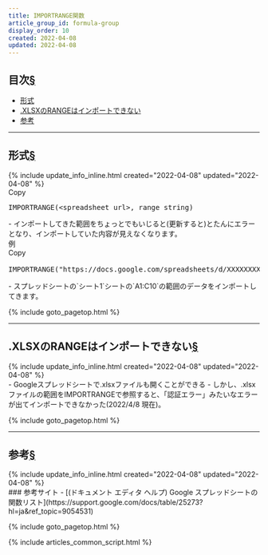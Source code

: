 ```yaml
---
title: IMPORTRANGE関数
article_group_id: formula-group
display_order: 10
created: 2022-04-08
updated: 2022-04-08
---
```


## <a name="index">目次</a><a class="heading-anchor-permalink" href="#目次">§</a>

<ul id="index_ul">
<li><a href="#形式">形式</a></li>
<li><a href="#.XLSXのRANGEはインポートできない">.XLSXのRANGEはインポートできない</a></li>
<li><a href="#参考">参考</a></li>
</ul>

* * *
## <a name="形式">形式</a><a class="heading-anchor-permalink" href="#形式">§</a>
<div class="chapter-updated">{% include update_info_inline.html created="2022-04-08" updated="2022-04-08" %}</div>
<div class="code-box-syntax no-title">
<div class="copy-button">Copy</div>
<pre>
IMPORTRANGE(&lt;spreadsheet_url&gt;, range_string)
</pre>
</div>
- インポートしてきた範囲をちょっとでもいじると(更新すると)とたんにエラーとなり、インポートしていた内容が見えなくなります。

<div class="code-box">
<div class="title">例</div>
<div class="copy-button">Copy</div>
<pre>
IMPORTRANGE("https://docs.google.com/spreadsheets/d/XXXXXXXXXXXXXXXXXXXXXXXX/edit#gid=999999999", "シート1!A1:C10")
</pre>
</div>
- スプレッドシートの`シート1`シートの`A1:C10`の範囲のデータをインポートしてきます。

{% include goto_pagetop.html %}

* * *
## <a name=".XLSXのRANGEはインポートできない">.XLSXのRANGEはインポートできない</a><a class="heading-anchor-permalink" href="#.XLSXのRANGEはインポートできない">§</a>
<div class="chapter-updated">{% include update_info_inline.html created="2022-04-08" updated="2022-04-08" %}</div>
- Googleスプレッドシートで.xlsxファイルも開くことができる
- しかし、.xlsxファイルの範囲をIMPORTRANGEで参照すると、「認証エラー」みたいなエラーが出てインポートできなかった(2022/4/8 現在)。

{% include goto_pagetop.html %}

* * *
## <a name="参考">参考</a><a class="heading-anchor-permalink" href="#参考">§</a>
<div class="chapter-updated">{% include update_info_inline.html created="2022-04-08" updated="2022-04-08" %}</div>
### 参考サイト
- [(ドキュメント エディタ ヘルプ) Google スプレッドシートの関数リスト](https://support.google.com/docs/table/25273?hl=ja&ref_topic=9054531)

{% include goto_pagetop.html %}

{% include articles_common_script.html %}
